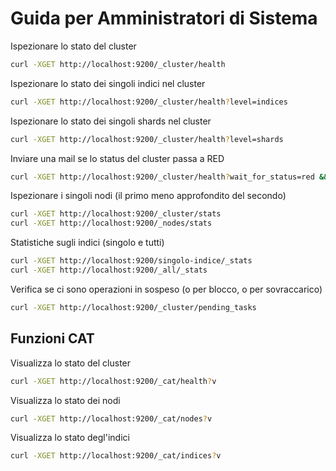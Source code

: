 Guida per Amministratori di Sistema
===================================

Ispezionare lo stato del cluster
```bash
curl -XGET http://localhost:9200/_cluster/health
```

Ispezionare lo stato dei singoli indici nel cluster 
```bash
curl -XGET http://localhost:9200/_cluster/health?level=indices
```

Ispezionare lo stato dei singoli shards nel cluster 
```bash
curl -XGET http://localhost:9200/_cluster/health?level=shards
```

Inviare una mail se lo status del cluster passa a RED
```bash
curl -XGET http://localhost:9200/_cluster/health?wait_for_status=red && sendmail "ERRORE SU ELASTIC" -to admin@system.com
```

Ispezionare i singoli nodi (il primo meno approfondito del secondo)
```bash
curl -XGET http://localhost:9200/_cluster/stats
curl -XGET http://localhost:9200/_nodes/stats
```

Statistiche sugli indici (singolo e tutti)
```bash
curl -XGET http://localhost:9200/singolo-indice/_stats
curl -XGET http://localhost:9200/_all/_stats
```

Verifica se ci sono operazioni in sospeso (o per blocco, o per sovraccarico)
```bash
curl -XGET http://localhost:9200/_cluster/pending_tasks
```

Funzioni CAT
------------

Visualizza lo stato del cluster
```bash
curl -XGET http://localhost:9200/_cat/health?v
```

Visualizza lo stato dei nodi
```bash
curl -XGET http://localhost:9200/_cat/nodes?v
```

Visualizza lo stato degl'indici
```bash
curl -XGET http://localhost:9200/_cat/indices?v
```





